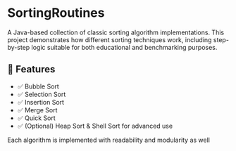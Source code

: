# SortingRoutines

A Java-based collection of classic sorting algorithm implementations. This project demonstrates how different sorting techniques work, including step-by-step logic suitable for both educational and benchmarking purposes.

## 🚀 Features

- ✅ Bubble Sort
- ✅ Selection Sort
- ✅ Insertion Sort
- ✅ Merge Sort
- ✅ Quick Sort
- ✅ (Optional) Heap Sort & Shell Sort for advanced use

Each algorithm is implemented with readability and modularity as well    


   


   
 
